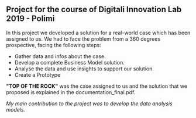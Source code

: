 ## Project for the course of Digitali Innovation Lab 2019 - Polimi

In this project we developed a solution for a real-world case which has been assigned to us. We had to face the problem from a 360 degrees prospective, facing the following steps:
- Gather data and infos about the case.
- Develop a complete Business Model solution.
- Analyse the data and use insights to support our solution.
- Create a Prototype

**"TOP OF THE ROCK"** was the case assigned to us and the solution that we proposed is explained in the documentation_final.pdf.



*My main contribution to the project was to develop the data analysis models.*